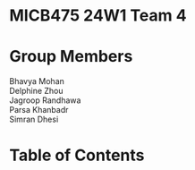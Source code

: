 # MICB475 24W1 Team 4

# Group Members
Bhavya Mohan\
Delphine Zhou\
Jagroop Randhawa\
Parsa Khanbadr\
Simran Dhesi

# Table of Contents
